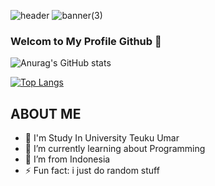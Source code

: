 
![header](https://user-images.githubusercontent.com/73381115/188129270-b95380b4-bed6-421d-8685-e77e856d667a.png)
![banner(3)](https://user-images.githubusercontent.com/73381115/188168774-c851106e-d0c3-4e54-a73b-954571c13adc.png)





### Welcom to My Profile Github 👋
![Anurag's GitHub stats](https://github-readme-stats.vercel.app/api?username=koreoxy&show_icons=true&theme=merko)


[![Top Langs](https://github-readme-stats.vercel.app/api/top-langs/?username=koreoxy&layout=compact)](https://github.com/koreoxy/github-readme-stats)



## ABOUT ME

- 🔭 I'm Study In University Teuku Umar
- 🌱 I’m currently learning about Programming
- 🤔 I’m from Indonesia
- ⚡ Fun fact: i just do random stuff

